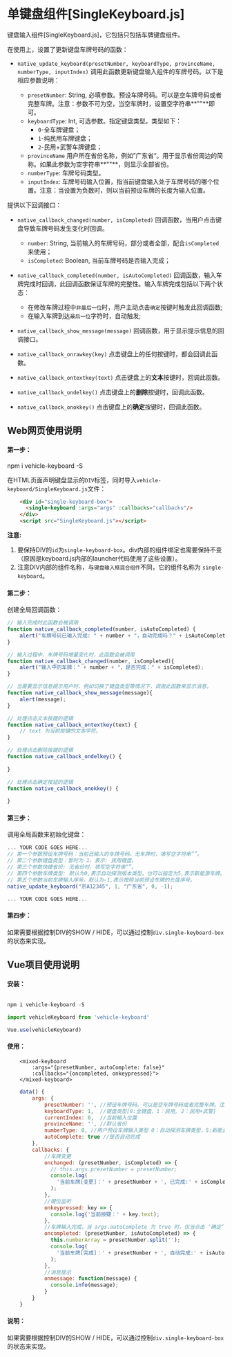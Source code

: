 
# 单键盘组件[SingleKeyboard.js]

键盘输入组件[SingleKeyboard.js]，它包括只包括车牌键盘组件。

在使用上，设置了更新键盘车牌号码的函数：

- `native_update_keyboard(presetNumber, keyboardType, provinceName, numberType, inputIndex)` 调用此函数更新键盘输入组件的车牌号码。以下是相应参数说明：

    * `presetNumber`: String, 必填参数。预设车牌号码。可以是空车牌号码或者完整车牌。注意：参数不可为空，当空车牌时，设置空字符串**""**即可。
    * `keyboardType`: Int, 可选参数。指定键盘类型。类型如下：
        - `0`-全车牌键盘；
        - `1`-纯民用车牌键盘；
        - `2`-民用+武警车牌键盘；
    * `provinceName` 用户所在省份名称，例如”广东省“。用于显示省份周边的简称。如果此参数为空字符串**""**，则显示全部省份。

    - `numberType`: 车牌号码类型。
    - `inputIndex`: 车牌号码输入位置，指当前键盘输入处于车牌号码的哪个位置。注意：当设置为负数时，则以当前预设车牌的长度为输入位置。

提供以下回调接口：

- `native_callback_changed(number, isCompleted)` 回调函数，当用户点击键盘导致车牌号码发生变化时回调。
    * `number`: String, 当前输入的车牌号码，部分或者全部，配合`isCompleted`来使用；
    * `isCompleted`: Boolean, 当前车牌号码是否输入完成；

- `native_callback_completed(number, isAutoCompleted)` 回调函数，输入车牌完成时回调，此回调函数保证车牌的完整性。输入车牌完成包括以下两个状态：
    * 在修改车牌过程中`非最后一位`时，用户主动点击`确定`按键时触发此回调函数;
    * 在输入车牌到达`最后一位`字符时，自动触发;

- `native_callback_show_message(message)` 回调函数，用于显示提示信息的回调接口。

- `native_callback_onrawkey(key)` 点击键盘上的任何按键时，都会回调此函数。

- `native_callback_ontextkey(text)` 点击键盘上的**文本**按键时，回调此函数。

- `native_callback_ondelkey()` 点击键盘上的**删除**按键时，回调此函数。

- `native_callback_onokkey()` 点击键盘上的**确定**按键时，回调此函数。
    
## Web网页使用说明

#### 第一步：

npm i vehicle-keyboard -S

在HTML页面声明键盘显示的`DIV`标签，同时导入`vehicle-keyboard/SingleKeyboard.js`文件：

```html
    <div id="single-keyboard-box">
      <single-keyboard :args="args" :callbacks="callbacks"/>
    </div>
    <script src="SingleKeyboard.js"></script>
```

**注意:**

1. 要保持DIV的`id`为`single-keyboard-box`。div内部的组件绑定也需要保持不变（原因是keyboard.js内部的launcher代码使用了这些设置）。
1. 注意DIV内部的组件名称，与`键盘输入框混合组件`不同，它的组件名称为 `single-keyboard`。

#### 第二步：

创建全局回调函数：

```javascript
// 输入完成时此函数会被调用
function native_callback_completed(number, isAutoCompleted) {
    alert("车牌号码已输入完成: " + number + "，自动完成吗？" + isAutoCompleted);
}

// 输入过程中，车牌号码增量变化时，此函数会被调用
function native_callback_changed(number, isCompleted){
    alert("输入中的车牌：" + number + "，是否完成：" + isCompleted);
}

// 当需要显示信息提示用户时，例如切换了键盘类型等情况下，调用此函数来显示消息。
function native_callback_show_message(message){
    alert(message);
}

// 处理点击文本按键的逻辑
function native_callback_ontextkey(text) {
    // text 为当前按键的文本字符。
}

// 处理点击删除按键的逻辑
function native_callback_ondelkey() {
    
}

// 处理点击确定按钮的逻辑
function native_callback_onokkey() {
    
}
```

#### 第三步：

调用全局函数来初始化键盘：

```javascript
... YOUR CODE GOES HERE...
// 第一个参数预设车牌号码：当前已输入的车牌号码。无车牌时，填写空字符串“”。
// 第二个参数键盘类型：暂时为 1，表示: 民用键盘。
// 第三个参数快捷省份: 无省份时，填写空字符串“”。
// 第四个参数车牌类型: 默认为0,表示自动探测版本类型。也可以指定为5,表示新能源车牌。
// 第五个参数当前车牌输入序号。默认为-1,表示按照当前预设车牌的长度序号。
native_update_keyboard("京A12345", 1, "广东省", 0, -1);

... YOUR CODE GOES HERE...
```

#### 第四步：

如果需要根据控制DIV的SHOW / HIDE，可以通过控制`div.single-keyboard-box`的状态来实现。


## Vue项目使用说明

#### 安装：

```javascript

npm i vehicle-keyboard -S

import vehicleKeyboard from 'vehicle-keyboard'

Vue.use(vehicleKeyboard)
```

#### 使用：

```template
    <mixed-keyboard 
		:args="{presetNumber, autoComplete: false}" 
		:callbacks="{oncompleted, onkeypressed}">
	</mixed-keyboard>
```
```js
	data() {
		args: {
			presetNumber: '', //预设车牌号码。可以是空车牌号码或者完整车牌。注意：参数不可为空，当空车牌时，设置空字符串**
			keyboardType: 1,  //键盘类型[0:全键盘，1：民用, 2：民用+武警]
			currentIndex: 0,  //当前输入位置
			provinceName: '', //默认省份
			numberType: 0, //用户预设车牌输入类型 0：自动探测车牌类型，5:新能源车牌(engine.NUM_TYPES)
			autoComplete: true //是否自动完成
		},
		callbacks: {
			//车牌变更
			onchanged: (presetNumber, isCompleted) => {
			  // this.args.presetNumber = presetNumber;
			  console.log(
				'当前车牌[变更]：' + presetNumber + ', 已完成:' + isCompleted
			  );
			},
			//键位监听
			onkeypressed: key => {
			  console.log('当前按键：' + key.text);
			},
			//车牌输入完成，当 args.autoComplete 为 true 时，仅当点击 ‘确定’ 时，才调用
			oncompleted: (presetNumber, isAutoCompleted) => {
			  this.numberArray = presetNumber.split('');
			  console.log(
				'当前车牌[完成]：' + presetNumber + ', 自动完成:' + isAutoCompleted
			  );
			},
			//消息提示
			onmessage: function(message) {
			  console.info(message);
			}
		}
	}
```

#### 说明：

如果需要根据控制DIV的SHOW / HIDE，可以通过控制`div.single-keyboard-box`的状态来实现。
